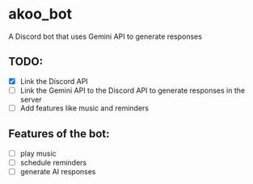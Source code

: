 # akoo_bot
A Discord bot that uses Gemini API to generate responses

## TODO:
- [x] Link the Discord API
- [ ] Link the Gemini API to the Discord API to generate responses in the server
- [ ] Add features like music and reminders

## Features of the bot:
- [ ] play music
- [ ] schedule reminders
- [ ] generate AI responses